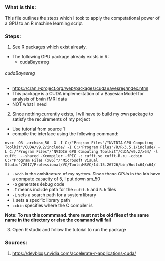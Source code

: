 ### What is this:

This file outlines the steps which I took to apply the computational power of a GPU to an R machine learning script.

### Steps:

1. See R packages which exist already.
- The following GPU package already exists in R:
	- cudaBayesreg

###### cudaBayesreg
- https://cran.r-project.org/web/packages/cudaBayesreg/index.html
- This package is a CUDA implementation of a Bayesian Model for analysis of brain fMRI data
- NOT what I need

2. Since nothing currently exists, I will have to build my own package to satisfy the requirements of my project
- Use tutorial from source 1
- compile the interface using the following command:
```
nvcc -O3 -arch=sm_50 -G -I C:/"Program Files"/"NVIDIA GPU Computing Toolkit"/CUDA/v9.2/include/ -I C:/"Program Files"/R/R-3.5.1/include/ -L C:/"Program Files"/"NVIDIA GPU Computing Toolkit"/CUDA/v9.2/x64/ -l cufft  --shared -Xcompiler -fPIC -o cufft.so cufft-R.cu -ccbin C:/"Program Files (x86)"/"Microsoft Visual Studio"/2017/Professional/VC/Tools/MSVC/14.15.26726/bin/Hostx64/x64/
```

- `-arch` is the architecture of my system. Since these GPUs in the lab have a compute capacity of 5, I put down sm_50
- `-G` generates debug code
- `-I` means include path for the `cufft.h` and `R.h` files
- `-L` sets a search path for a system library
- `l` sets a specific library path
- `ccbin` specifies where the C compiler is

**Note: To run this commmand, there must not be old files of the same name in the directory or else the command will fail**

3. Open R studio and follow the tutorial to run the package


### Sources:

1. https://devblogs.nvidia.com/accelerate-r-applications-cuda/
